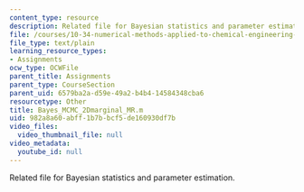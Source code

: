 ```yaml
---
content_type: resource
description: Related file for Bayesian statistics and parameter estimation.
file: /courses/10-34-numerical-methods-applied-to-chemical-engineering-fall-2005/982a8a60abff1b7bbcf5de160930df7b_Bayes_MCMC_2Dmarginal_MR.m
file_type: text/plain
learning_resource_types:
- Assignments
ocw_type: OCWFile
parent_title: Assignments
parent_type: CourseSection
parent_uid: 6579ba2a-d59e-49a2-b4b4-14584348cba6
resourcetype: Other
title: Bayes_MCMC_2Dmarginal_MR.m
uid: 982a8a60-abff-1b7b-bcf5-de160930df7b
video_files:
  video_thumbnail_file: null
video_metadata:
  youtube_id: null
---
```

Related file for Bayesian statistics and parameter estimation.

